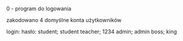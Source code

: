 0 - program do logowania

zakodowano 4 domyślne konta użytkowników

login: hasło:
student; student
teacher; 1234
admin; admin
boss; king